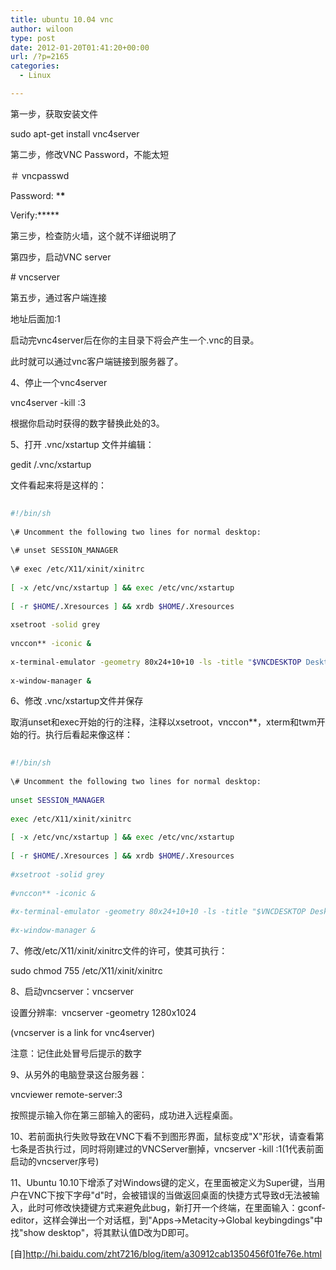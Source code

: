 ```yaml
---
title: ubuntu 10.04 vnc
author: wiloon
type: post
date: 2012-01-20T01:41:20+00:00
url: /?p=2165
categories:
  - Linux

---
```

第一步，获取安装文件

sudo apt-get install vnc4server

第二步，修改VNC Password，不能太短
  
＃ vncpasswd

Password: \***\***

Verify:\*****

第三步，检查防火墙，这个就不详细说明了

第四步，启动VNC server

\# vncserver

第五步，通过客户端连接

地址后面加:1

启动完vnc4server后在你的主目录下将会产生一个.vnc的目录。
  
此时就可以通过vnc客户端链接到服务器了。
  
4、停止一个vnc4server
  
vnc4server -kill :3
  
根据你启动时获得的数字替换此处的3。
  
5、打开 .vnc/xstartup 文件并编辑：
  
gedit /.vnc/xstartup
  
文件看起来将是这样的：

```bash
   
#!/bin/sh
   
\# Uncomment the following two lines for normal desktop:
   
\# unset SESSION_MANAGER
   
\# exec /etc/X11/xinit/xinitrc
   
[ -x /etc/vnc/xstartup ] && exec /etc/vnc/xstartup
   
[ -r $HOME/.Xresources ] && xrdb $HOME/.Xresources
   
xsetroot -solid grey
   
vnccon** -iconic &
   
x-terminal-emulator -geometry 80x24+10+10 -ls -title "$VNCDESKTOP Desktop" &
   
x-window-manager &

```

6、修改 .vnc/xstartup文件并保存
  
取消unset和exec开始的行的注释，注释以xsetroot，vnccon**，xterm和twm开始的行。执行后看起来像这样：

```bash
   
#!/bin/sh
   
\# Uncomment the following two lines for normal desktop:
   
unset SESSION_MANAGER
   
exec /etc/X11/xinit/xinitrc
   
[ -x /etc/vnc/xstartup ] && exec /etc/vnc/xstartup
   
[ -r $HOME/.Xresources ] && xrdb $HOME/.Xresources
   
#xsetroot -solid grey
   
#vnccon** -iconic &
   
#x-terminal-emulator -geometry 80x24+10+10 -ls -title "$VNCDESKTOP Desktop" &
   
#x-window-manager &

```

7、修改/etc/X11/xinit/xinitrc文件的许可，使其可执行：
  
sudo chmod 755 /etc/X11/xinit/xinitrc
  
8、启动vncserver：vncserver

设置分辨率:  vncserver -geometry 1280x1024

(vncserver is a link for vnc4server)
  
注意：记住此处冒号后提示的数字
  
9、从另外的电脑登录这台服务器：
  
vncviewer remote-server:3
  
按照提示输入你在第三部输入的密码，成功进入远程桌面。
  
10、若前面执行失败导致在VNC下看不到图形界面，鼠标变成"X"形状，请查看第七条是否执行过，同时将刚建过的VNCServer删掉，vncserver -kill :1(1代表前面启动的vncserver序号)
  
11、Ubuntu 10.10下增添了对Windows键的定义，在里面被定义为Super键，当用户在VNC下按下字母"d"时，会被错误的当做返回桌面的快捷方式导致d无法被输入，此时可修改快捷键方式来避免此bug，新打开一个终端，在里面输入：gconf-editor，这样会弹出一个对话框，到"Apps->Metacity->Global keybingdings"中找"show desktop"，将其默认值D改为D即可。
  
[自]http://hi.baidu.com/zht7216/blog/item/a30912cab1350456f01fe76e.html